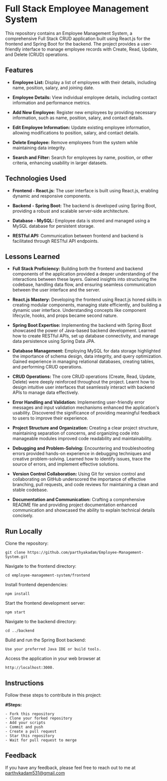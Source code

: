 
# Full Stack Employee Management System

This repository contains an Employee Management System, a comprehensive Full Stack CRUD application built using React.js for the frontend and Spring Boot for the backend. The project provides a user-friendly interface to manage employee records with Create, Read, Update, and Delete (CRUD) operations.
## Features

- **Employee List:** Display a list of employees with their details, including name, position, salary, and joining date.

- **Employee Details:** View individual employee details, including contact information and performance metrics.

- **Add New Employee:** Register new employees by providing necessary information, such as name, position, salary, and contact details.

- **Edit Employee Information:** Update existing employee information, allowing modifications to position, salary, and contact details.

- **Delete Employee:** Remove employees from the system while maintaining data integrity.

- **Search and Filter:** Search for employees by name, position, or other criteria, enhancing usability in larger datasets.
## Technologies Used

- **Frontend - React.js:** The user interface is built using React.js, enabling dynamic and responsive components.

- **Backend - Spring Boot:** The backend is developed using Spring Boot, providing a robust and scalable server-side architecture.

- **Database - MySQL:** Employee data is stored and managed using a MySQL database for persistent storage.

- **RESTful API:** Communication between frontend and backend is facilitated through RESTful API endpoints.
## Lessons Learned

- **Full Stack Proficiency:** Building both the frontend and backend components of the application provided a deeper understanding of the interactions between these layers. Gained insights into structuring the codebase, handling data flow, and ensuring seamless communication between the user interface and the server.

- **React.js Mastery:** Developing the frontend using React.js honed skills in creating modular components, managing state efficiently, and building a dynamic user interface. Understanding concepts like component lifecycle, hooks, and props became second nature.

- **Spring Boot Expertise:** Implementing the backend with Spring Boot showcased the power of Java-based backend development. Learned how to create RESTful APIs, set up database connectivity, and manage data persistence using Spring Data JPA.

- **Database Management:** Employing MySQL for data storage highlighted the importance of schema design, data integrity, and query optimization. Gained experience in managing relational databases, creating tables, and performing CRUD operations.

- **CRUD Operations:** The core CRUD operations (Create, Read, Update, Delete) were deeply reinforced throughout the project. Learnt how to design intuitive user interfaces that seamlessly interact with backend APIs to manage data effectively.

- **Error Handling and Validation:** Implementing user-friendly error messages and input validation mechanisms enhanced the application's usability. Discovered the significance of providing meaningful feedback to users to improve their experience.

- **Project Structure and Organization:** Creating a clear project structure, maintaining separation of concerns, and organizing code into manageable modules improved code readability and maintainability.

- **Debugging and Problem-Solving:** Encountering and troubleshooting errors provided hands-on experience in debugging techniques and creative problem-solving. Learned how to identify issues, trace the source of errors, and implement effective solutions.

- **Version Control Collaboration:** Using Git for version control and collaborating on GitHub underscored the importance of effective branching, pull requests, and code reviews for maintaining a clean and stable codebase.

- **Documentation and Communication:** Crafting a comprehensive README file and providing project documentation enhanced communication and showcased the ability to explain technical details concisely.
## Run Locally

Clone the repository: 

    git clone https://github.com/parthyakadam/Employee-Management-System.git

Navigate to the frontend directory: 

    cd employee-management-system/frontend

Install frontend dependencies: 

    npm install

Start the frontend development server: 

    npm start

Navigate to the backend directory: 

    cd ../backend

Build and run the Spring Boot backend: 

    Use your preferred Java IDE or build tools.

Access the application in your web browser at 

    http://localhost:3000.
## Instructions

Follow these steps to contribute in this project:

**#Steps:**

    - Fork this repository
    - Clone your forked repository
    - Add your scripts
    - Commit and push
    - Create a pull request
    - Star this repository
    - Wait for pull request to merge
## Feedback

If you have any feedback, please feel free to reach out to me at parthvkadam531@gmail.com
